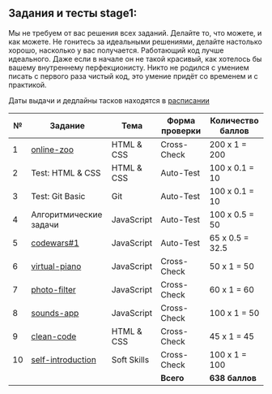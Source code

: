 ## Задания и тесты stage1:

Мы не требуем от вас решения всех заданий. Делайте то, что можете, и как можете. Не гонитесь за идеальными решениями, делайте настолько хорошо, насколько у вас получается. Работающий код лучше идеального. Даже если в начале он не такой красивый, как хотелось бы вашему внутреннему перфекционисту. Никто не родился с умением писать с первого раза чистый код, это умение придёт со временем и с практикой. 

Даты выдачи и дедлайны тасков находятся в [расписании](https://docs.google.com/spreadsheets/d/1oM2O8DtjC0HodB3j7hcIResaWBw8P18tXkOl1ymelvE/edit#gid=1646898206)

| № | Задание                                | Тема     |Форма проверки|Количество баллов|
| - | -------------------------------------- | -------- | ------------ | --------------- | 
| 1 |[online-zoo](stage1/tasks/online-zoo/online-zoo.md)|HTML & CSS| Cross-Check  | 200 х 1 = 200   | 
| 2 |Test: HTML & CSS                        |HTML & CSS| Auto-Test    | 100 х 0.1 = 10  | 
| 3 |Test: Git Basic                         |Git       | Auto-Test    | 100 х 0.1 = 10  | 
| 4 |Алгоритмические задачи                  |JavaScript| Auto-Test    | 100 х 0.5 = 50  | 
| 5 |[codewars#1](stage1/tasks/codewars.md)  |JavaScript| Auto-Test    | 65 х 0.5 = 32.5 | 
| 6 |[virtual-piano](stage1/tasks/js-projects/virtual-piano.md)|JavaScript| Cross-Check  | 50 х 1 = 50     | 
| 7 |[photo-filter](stage1/tasks/js-projects/photo-filter.md)  |JavaScript| Cross-Check  | 60 х 1 = 60     | 
| 8 |[sounds-app](stage1/tasks/js-projects/sounds-app.md)      |JavaScript| Cross-Check  | 100 х 1 = 50    |
| 9 |[clean-code](stage1/tasks/clean-code/clean-code-s1e1.md)  |HTML & CSS| Cross-Check  | 45 х 1 = 45     |
| 10 |[self-introduction](stage1/tasks/self-introduction/self-introduction.md)  |Soft Skills| Cross-Check  | 100 х 1 = 100 |
|   |                                         |          | **Всего**    | **638 баллов**|
